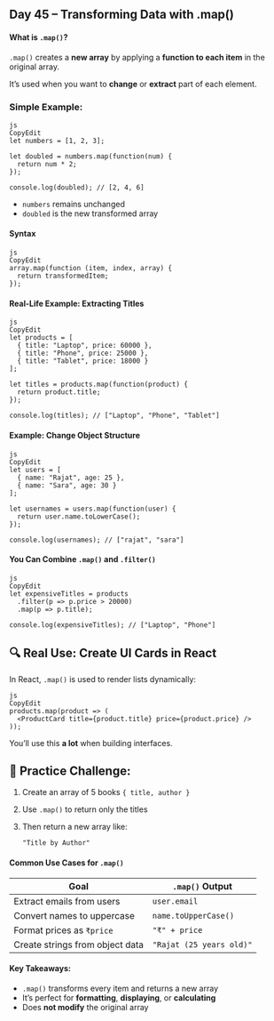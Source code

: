 ## Day 45 – Transforming Data with .map()

#### What is `.map()`?

`.map()` creates a **new array** by applying a **function to each item** in the original array.

It’s used when you want to **change** or **extract** part of each element.

### Simple Example:

```
js
CopyEdit
let numbers = [1, 2, 3];

let doubled = numbers.map(function(num) {
  return num * 2;
});

console.log(doubled); // [2, 4, 6]

```

- `numbers` remains unchanged
- `doubled` is the new transformed array

#### Syntax

```
js
CopyEdit
array.map(function (item, index, array) {
  return transformedItem;
});

```

#### Real-Life Example: Extracting Titles

```
js
CopyEdit
let products = [
  { title: "Laptop", price: 60000 },
  { title: "Phone", price: 25000 },
  { title: "Tablet", price: 18000 }
];

let titles = products.map(function(product) {
  return product.title;
});

console.log(titles); // ["Laptop", "Phone", "Tablet"]

```

#### Example: Change Object Structure

```
js
CopyEdit
let users = [
  { name: "Rajat", age: 25 },
  { name: "Sara", age: 30 }
];

let usernames = users.map(function(user) {
  return user.name.toLowerCase();
});

console.log(usernames); // ["rajat", "sara"]

```

#### You Can Combine `.map()` and `.filter()`

```
js
CopyEdit
let expensiveTitles = products
  .filter(p => p.price > 20000)
  .map(p => p.title);

console.log(expensiveTitles); // ["Laptop", "Phone"]

```

## 🔍 Real Use: Create UI Cards in React

In React, `.map()` is used to render lists dynamically:

```
js
CopyEdit
products.map(product => (
  <ProductCard title={product.title} price={product.price} />
));

```

You’ll use this **a lot** when building interfaces.

## 🔸 Practice Challenge:

1. Create an array of 5 books `{ title, author }`
2. Use `.map()` to return only the titles
3. Then return a new array like:

   `"Title by Author"`

#### Common Use Cases for `.map()`

| Goal                            | `.map()` Output          |
| ------------------------------- | ------------------------ |
| Extract emails from users       | `user.email`             |
| Convert names to uppercase      | `name.toUpperCase()`     |
| Format prices as `₹price`       | `"₹" + price`            |
| Create strings from object data | `"Rajat (25 years old)"` |

#### Key Takeaways:

- `.map()` transforms every item and returns a new array
- It’s perfect for **formatting**, **displaying**, or **calculating**
- Does **not modify** the original array
